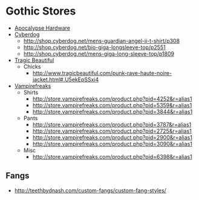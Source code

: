 # Gothic Stores

* [Apocalypse Hardware](http://apocalypsehardware.com/)
* [Cyberdog](http://shop.cyberdog.net/)
  * http://shop.cyberdog.net/mens-guardian-angel-ii-t-shirt/p308
  * http://shop.cyberdog.net/bio-giga-longsleeve-top/p2551
  * http://shop.cyberdog.net/mens-giga-long-sleeve-top/p1809
* [Tragic Beautiful](http://www.tragicbeautiful.com/)
  * Chicks
    * http://www.tragicbeautiful.com/punk-rave-haute-noire-jacket.html#.U5ekEpSSxi4 
* [Vampirefreaks](http://store.vampirefreaks.com/?r=alias1)
  * Shirts
    * http://store.vampirefreaks.com/product.php?pid=4252&r=alias1
    * http://store.vampirefreaks.com/product.php?pid=5359&r=alias1
    * http://store.vampirefreaks.com/product.php?pid=3844&r=alias1
  * Pants
    * http://store.vampirefreaks.com/product.php?pid=3787&r=alias1
    * http://store.vampirefreaks.com/product.php?pid=2725&r=alias1
    * http://store.vampirefreaks.com/product.php?pid=2900&r=alias1
    * http://store.vampirefreaks.com/product.php?pid=3090&r=alias1
  * Misc
    * http://store.vampirefreaks.com/product.php?pid=6398&r=alias1

## Fangs

* http://teethbydnash.com/custom-fangs/custom-fang-styles/
